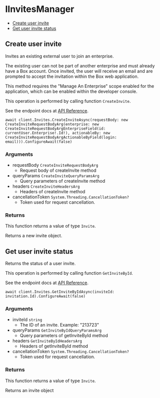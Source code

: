 # IInvitesManager


- [Create user invite](#create-user-invite)
- [Get user invite status](#get-user-invite-status)

## Create user invite

Invites an existing external user to join an enterprise.

The existing user can not be part of another enterprise and
must already have a Box account. Once invited, the user will receive an
email and are prompted to accept the invitation within the
Box web application.

This method requires the "Manage An Enterprise" scope enabled for
the application, which can be enabled within the developer console.

This operation is performed by calling function `CreateInvite`.

See the endpoint docs at
[API Reference](https://developer.box.com/reference/post-invites/).

<!-- sample post_invites -->
```
await client.Invites.CreateInviteAsync(requestBody: new CreateInviteRequestBodyArg(enterprise: new CreateInviteRequestBodyArgEnterpriseField(id: currentUser.Enterprise!.Id!), actionableBy: new CreateInviteRequestBodyArgActionableByField(login: email))).ConfigureAwait(false)
```

### Arguments

- requestBody `CreateInviteRequestBodyArg`
  - Request body of createInvite method
- queryParams `CreateInviteQueryParamsArg`
  - Query parameters of createInvite method
- headers `CreateInviteHeadersArg`
  - Headers of createInvite method
- cancellationToken `System.Threading.CancellationToken?`
  - Token used for request cancellation.


### Returns

This function returns a value of type `Invite`.

Returns a new invite object.


## Get user invite status

Returns the status of a user invite.

This operation is performed by calling function `GetInviteById`.

See the endpoint docs at
[API Reference](https://developer.box.com/reference/get-invites-id/).

<!-- sample get_invites_id -->
```
await client.Invites.GetInviteByIdAsync(inviteId: invitation.Id).ConfigureAwait(false)
```

### Arguments

- inviteId `string`
  - The ID of an invite. Example: "213723"
- queryParams `GetInviteByIdQueryParamsArg`
  - Query parameters of getInviteById method
- headers `GetInviteByIdHeadersArg`
  - Headers of getInviteById method
- cancellationToken `System.Threading.CancellationToken?`
  - Token used for request cancellation.


### Returns

This function returns a value of type `Invite`.

Returns an invite object


